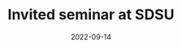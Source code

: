 ---
title: "Invited seminar at SDSU"
date: 2022-09-14
image: /assets/images/news/4_invited_seminar_sdsu_september_14_22.jpeg
summary: >
  Masters student **Aurora Vogel** presented progress on a geometric framework for viral architectures.
links:
  primary: https://cdoneill.sdsu.edu/sgpsrs/
---